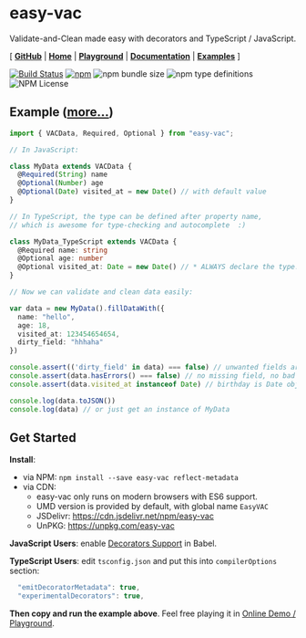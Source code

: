 # easy-vac

Validate-and-Clean made easy with decorators and TypeScript / JavaScript.

[
  **[GitHub](https://github.com/lyonbot/easy-vac)** | 
  **[Home](https://lyonbot.github.io/easy-vac/)** | 
  **[Playground](https://lyonbot.github.io/easy-vac/#playground)** | 
  **[Documentation](https://github.com/lyonbot/easy-vac/wiki)** |
  **[Examples](https://lyonbot.github.io/easy-vac/#examples)**
]

[![Build Status](https://travis-ci.org/lyonbot/easy-vac.svg?branch=master)](https://travis-ci.org/lyonbot/easy-vac)
[![npm](https://img.shields.io/npm/v/easy-vac.svg)](https://www.npmjs.com/package/easy-vac)
![npm bundle size](https://img.shields.io/bundlephobia/minzip/easy-vac.svg)
![npm type definitions](https://img.shields.io/npm/types/easy-vac.svg)
![NPM License](https://img.shields.io/npm/l/easy-vac.svg)

## Example ([more...](https://lyonbot.github.io/easy-vac/#examples))

```typescript
import { VACData, Required, Optional } from "easy-vac";

// In JavaScript:

class MyData extends VACData {
  @Required(String) name
  @Optional(Number) age
  @Optional(Date) visited_at = new Date() // with default value
}

// In TypeScript, the type can be defined after property name,
// which is awesome for type-checking and autocomplete  :)

class MyData_TypeScript extends VACData {
  @Required name: string
  @Optional age: number
  @Optional visited_at: Date = new Date() // * ALWAYS declare the type! even if a default value is set
}

// Now we can validate and clean data easily:

var data = new MyData().fillDataWith({
  name: "hello",
  age: 18,
  visited_at: 123454654654,
  dirty_field: "hhhaha"
})

console.assert(('dirty_field' in data) === false) // unwanted fields are excluded
console.assert(data.hasErrors() === false) // no missing field, no bad input
console.assert(data.visited_at instanceof Date) // birthday is Date object now

console.log(data.toJSON())
console.log(data) // or just get an instance of MyData
```

## Get Started

**Install**: 

- via NPM: `npm install --save easy-vac reflect-metadata`
- via CDN:
  - easy-vac only runs on modern browsers with ES6 support.
  - UMD version is provided by default, with global name `EasyVAC`
  - JSDelivr: <https://cdn.jsdelivr.net/npm/easy-vac>
  - UnPKG: <https://unpkg.com/easy-vac>

**JavaScript Users**: enable [Decorators Support](https://babeljs.io/docs/en/babel-plugin-proposal-decorators) in Babel.

**TypeScript Users**: edit `tsconfig.json` and put this into `compilerOptions` section:

```js
  "emitDecoratorMetadata": true,
  "experimentalDecorators": true,
```

**Then copy and run the example above**. Feel free playing it in [Online Demo / Playground](https://lyonbot.github.io/easy-vac/).
